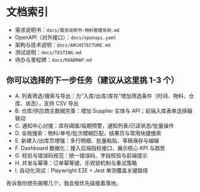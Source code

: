# 文档索引

- 需求说明书：`docs/需求说明书-物料管理系统.md`
- OpenAPI（对外接口）：`docs/openapi.yaml`
- 架构与技术说明：`docs/ARCHITECTURE.md`
- 测试说明：`docs/TESTING.md`
- 待办与里程碑：`docs/ROADMAP.md`

## 你可以选择的下一步任务（建议从这里挑 1-3 个）

- A. 列表筛选/搜索与导出：为“入库/出库/库存”增加筛选条件（时间、物料、仓库、状态），支持 CSV 导出
- B. 仓库/供应商主数据完善：增加 Supplier 实体与 API；前端入库表单选择器联动
- C. 通知中心对接：库存阈值/临期预警，通知列表/已读状态/批量操作
- D. 全局搜索：物料/单号/批次模糊匹配，结果页与常用快捷搜索
- E. 新建入/出库页增强：多行明细、批量粘贴、草稿保存与编辑
- F. Dashboard 数据化：接入后端指标接口，展示核心 KPI 与趋势
- G. 校验与错误码规范：统一错误码、字段校验与前端提示
- H. 并发与幂等：订单幂等键、乐观锁机制与重试策略
- I. 自动化测试：Playwright E2E + Jest 单测覆盖关键路径

告诉我你想先做哪几个，我会按优先级接着落地。